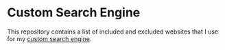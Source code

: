 # Custom Search Engine

This repository contains a list of included and excluded websites that I use for my [custom search engine](https://cse.google.com).
